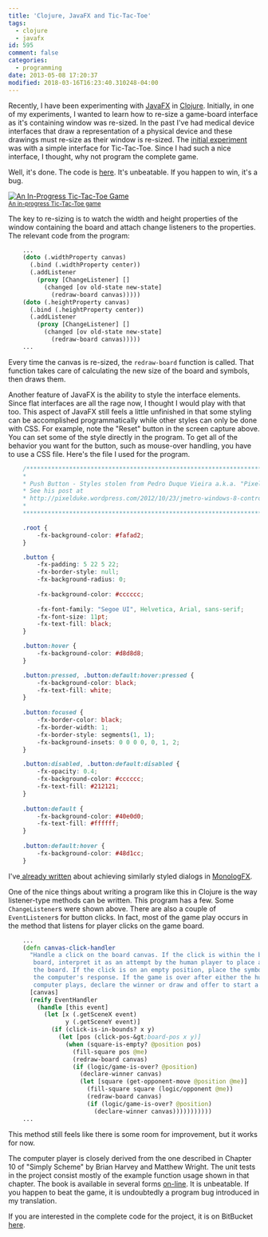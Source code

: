 ```yaml
---
title: 'Clojure, JavaFX and Tic-Tac-Toe'
tags:
  - clojure
  - javafx
id: 595
comment: false
categories:
  - programming
date: 2013-05-08 17:20:37
modified: 2018-03-16T16:23:40.310248-04:00
---
```


Recently, I have been experimenting with [JavaFX](http://www.oracle.com/technetwork/java/javafx/overview/index.html "Link to JavaFX developer") in [Clojure](http://clojure.org/ "Link to the Clojure language home page."). Initially, in one of my experiments, I wanted to learn how to re-size a game-board interface as it's containing window was re-sized. In the past I've had medical device interfaces that draw a representation of a physical device and these drawings must re-size as their window is re-sized. The [initial experiment](https://clartaq.github.io/yo-dave/2013/02/18/2013-02-18-re-sizing-an-interface-in-javafx-and-clojure/) was with a simple interface for Tic-Tac-Toe. Since I had such a nice interface, I thought, why not program the complete game.

<!--more-->

Well, it's done. The code is [here](https://bitbucket.org/David_Clark/tic-tac-toe). It's unbeatable. If you happen to win, it's a bug.

[![An In-Progress Tic-Tac-Toe Game](https://github.com/clartaq/yo-dave/raw/master/images/2013-05-08-PlaySnip.png)<br><small>An in-progress Tic-Tac-Toe game</small>](https://github.com/clartaq/yo-dave/raw/master/images/2013-05-08-PlaySnip.png)

The key to re-sizing is to watch the width and height properties of the window containing the board and attach change listeners to the properties. The relevant code from the program:

```clojure
    ...
    (doto (.widthProperty canvas)
      (.bind (.widthProperty center))
      (.addListener
        (proxy [ChangeListener] []
          (changed [ov old-state new-state]
            (redraw-board canvas)))))
    (doto (.heightProperty canvas)
      (.bind (.heightProperty center))
      (.addListener
        (proxy [ChangeListener] []
          (changed [ov old-state new-state]
            (redraw-board canvas)))))
    ...
```

Every time the canvas is re-sized, the `redraw-board` function is called. That function takes care of calculating the new size of the board and symbols, then draws them.

Another feature of JavaFX is the ability to style the interface elements. Since flat interfaces are all the rage now, I thought I would play with that too. This aspect of JavaFX still feels a little unfinished in that some styling can be accomplished programmatically while other styles can only be done with CSS. For example, note the "Reset" button in the screen capture above. You can set some of the style directly in the program. To get all of the behavior you want for the button, such as mouse-over handling, you have to use a CSS file. Here's the file I used for the program.

```css
    /********************************************************************************
    *                                                                               *
    * Push Button - Styles stolen from Pedro Duque Vieira a.k.a. "Pixel Duke".      *
    * See his post at                                                               *
    * http://pixelduke.wordpress.com/2012/10/23/jmetro-windows-8-controls-on-java/  *
    *                                                                               *
    ********************************************************************************/

    .root {
        -fx-background-color: #fafad2;
    }

    .button {
        -fx-padding: 5 22 5 22;
        -fx-border-style: null;
        -fx-background-radius: 0;
    
        -fx-background-color: #cccccc;
    
        -fx-font-family: "Segoe UI", Helvetica, Arial, sans-serif;
        -fx-font-size: 11pt;
        -fx-text-fill: black;
    }

    .button:hover {
        -fx-background-color: #d8d8d8;
    }

    .button:pressed, .button:default:hover:pressed {
        -fx-background-color: black;
        -fx-text-fill: white;
    }
    
    .button:focused {
        -fx-border-color: black;
        -fx-border-width: 1;
        -fx-border-style: segments(1, 1);
        -fx-background-insets: 0 0 0 0, 0, 1, 2;
    }

    .button:disabled, .button:default:disabled {
        -fx-opacity: 0.4;
        -fx-background-color: #cccccc;
        -fx-text-fill: #212121;
    }
    
    .button:default {
        -fx-background-color: #40e0d0;
        -fx-text-fill: #ffffff;
    }
    
    .button:default:hover {
        -fx-background-color: #48d1cc;
    }
```

I've[ already written](https://clartaq.github.io/yo-dave/2013/05/08/2013-05-08-styled-dialogs-in-javafx-with-jfxtras-monologfx/) about achieving similarly styled dialogs in [MonologFX](https://blogs.oracle.com/javajungle/entry/monologfx_floss_javafx_dialogs_for "Link to MonologFX introduction blog.").

One of the nice things about writing a program like this in Clojure is the way listener-type methods can be written. This program has a few. Some `ChangeListener`s were shown above. There are also a couple of `EventListener`s for button clicks. In fact, most of the game play occurs in the method that listens for player clicks on the game board.

```clojure 
    ...
    (defn canvas-click-handler
      "Handle a click on the board canvas. If the click is within the bounds of the
       board, interpret it as an attempt by the human player to place a symbol on
       the board. If the click is on an empty position, place the symbol and get
       the computer's response. If the game is over after either the human or
       computer plays, declare the winner or draw and offer to start a new game."
      [canvas]
      (reify EventHandler
        (handle [this event]
          (let [x (.getSceneX event)
                y (.getSceneY event)]
            (if (click-is-in-bounds? x y)
              (let [pos (click-pos-&gt;board-pos x y)]
                (when (square-is-empty? @position pos)
                  (fill-square pos @me)
                  (redraw-board canvas)
                  (if (logic/game-is-over? @position)
                    (declare-winner canvas)
                    (let [square (get-opponent-move @position @me)]
                      (fill-square square (logic/opponent @me))
                      (redraw-board canvas)
                      (if (logic/game-is-over? @position)
                        (declare-winner canvas)))))))))))
    ...
```

This method still feels like there is some room for improvement, but it works for now.

The computer player is closely derived from the one described in Chapter 10 of "Simply Scheme" by Brian Harvey and Matthew Wright. The unit tests in the project consist mostly of the example function usage shown in that chapter. The book is available in several forms [on-line](http://www.eecs.berkeley.edu/~bh/ssch10/ttt.html "Link to on-line version of Chapter 10 from Simply Scheme."). It is unbeatable. If you happen to beat the game, it is undoubtedly a program bug introduced in my translation.

If you are interested in the complete code for the project, it is on BitBucket [here](https://bitbucket.org/David_Clark/tic-tac-toe "Link to Tic-Tac-Toe project repository.").
